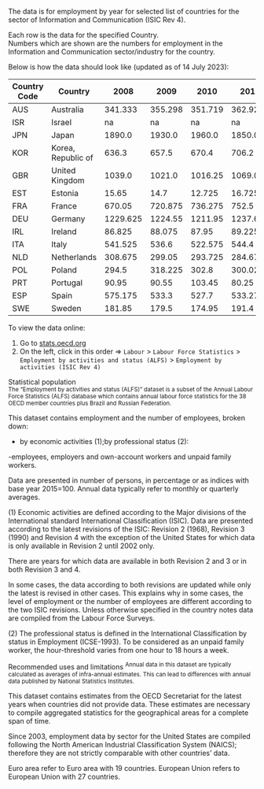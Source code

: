 The data is for employment by year for selected list of countries for the sector 
of Information and Communication (ISIC Rev 4). 

Each row is the data for the specified Country.  
Numbers which are shown are the numbers for employment in the Information and Communication sector/industry for the country. 

Below is how the data should look like (updated as of 14 July 2023):

|Country Code|Country  |2008   |2009   |2010   |2011   |2012   |2013   |2014   |2015   |2016   |2017   |2018   |2019    |2020    |2021    |2022|2023|
|------------|---------|-------|-------|-------|-------|-------|-------|-------|-------|-------|-------|-------|--------|--------|--------|----|----|
|AUS         |Australia|341.333|355.298|351.719|362.925|390.442|367.55 |381.61 |398.72 |401.40 |428.75 |456.69 |na      |na      |na      |na  |na  |
|ISR         |Israel   |na     |na     |na     |na     |na     |165.94 |174.00 |180.09 |185.82 |186.12 |199.95 |222.1281|233.5287|246.7509|na  |na  |
|JPN         |Japan    |1890.0 |1930.0 |1960.0 |1850.0 |1880.0 |1920.00|2030.00|2090.00|2070.00|2130.00|2200.00|2290.0  |2400.0  |2560.0  |na  |na  |
|KOR         |Korea, Republic of|636.3  |657.5  |670.4  |706.2  |706.6  |696.83 |718.33 |773.50 |783.58 |782.83 |837.33 |860.4167|846.6667|900.5833|na  |na  |
|GBR         |United Kingdom|1039.0 |1021.0 |1016.25|1069.0 |1120.25|1174.50|1202.75|1263.75|1263.75|1294.50|1306.00|1392.75 |1521.5  |1580.75 |na  |na  |
|EST         |Estonia  |15.65  |14.7   |12.725 |16.725 |18.475 |19.70  |22.07  |24.38  |27.30  |28.82  |28.18  |30.7    |29.65   |31.875  |na  |na  |
|FRA         |France   |670.05 |720.875|736.275|752.5  |744.975|701.00 |720.75 |747.15 |742.50 |792.73 |826.55 |874.8   |934.375 |982.625 |na  |na  |
|DEU         |Germany  |1229.625|1224.55|1211.95|1237.675|1280.375|1152.90|1164.20|1199.22|1259.58|1268.17|1324.12|1369.05 |na      |1579.975|na  |na  |
|IRL         |Ireland  |86.825 |88.075 |87.95  |89.225 |93.925 |95.75  |97.95  |101.70 |108.20 |115.47 |117.62 |123.575 |132.825 |148.725 |na  |na  |
|ITA         |Italy    |541.525|536.6  |522.575|544.4  |554.725|549.00 |551.38 |561.45 |562.05 |564.67 |602.85 |618.125 |623.725 |655.675 |na  |na  |
|NLD         |Netherlands|308.675|299.05 |293.725|284.675|283.45 |253.95 |244.75 |255.95 |272.27 |273.20 |282.62 |300.75  |309.45  |410.175 |na  |na  |
|POL         |Poland   |294.5  |318.225|302.8  |300.025|316.0  |330.82 |356.00 |369.00 |360.02 |378.98 |409.35 |430.4   |445.625 |486.1   |na  |na  |
|PRT         |Portugal |90.95  |90.55  |103.45 |80.25  |84.15  |89.47  |106.20 |103.53 |110.62 |114.85 |121.33 |134.05  |148.575 |175.85  |na  |na  |
|ESP         |Spain    |575.175|533.3  |527.7  |533.275|534.625|522.85 |515.62 |530.23 |545.60 |584.83 |584.88 |602.625 |613.025 |670.775 |na  |na  |
|SWE         |Sweden   |181.85 |179.5  |174.95 |191.4  |200.525|196.55 |197.07 |202.68 |207.43 |223.97 |239.20 |255.175 |269.9   |292.425 |na  |na  |



To view the data online:
1. Go to [stats.oecd.org](https://stats.oecd.org/)
2. On the left, click in this order => `Labour` > `Labour Force Statistics` > `Employment by activities and status (ALFS)` > `Employment by activities (ISIC Rev 4)`

Statistical population  
<sup>
The “Employment by activities and status (ALFS)” dataset is a subset of the Annual Labour Force Statistics (ALFS) database which contains annual labour force statistics for the 38 OECD member countries plus Brazil and Russian Federation.

This dataset contains employment and the number of employees, broken down:

- by economic activities (1);by professional status (2):

-employees, employers and own-account workers and unpaid family workers.

Data are presented in number of persons, in percentage or as indices with base year 2015=100. Annual data typically refer to monthly or quarterly averages.

(1) Economic activities are defined according to the Major divisions of the International standard International Classification (ISIC). Data are presented according to the latest revisions of the ISIC: Revision 2 (1968), Revision 3 (1990) and Revision 4 with the exception of the United States for which data is only available in Revision 2 until 2002 only.

There are years for which data are available in both Revision 2 and 3 or in both Revision 3 and 4.

In some cases, the data according to both revisions are updated while only the latest is revised in other cases. This explains why in some cases, the level of employment or the number of employees are different according to the two ISIC revisions. Unless otherwise specified in the country notes data are compiled from the Labour Force Surveys.

(2) The professional status is defined in the International Classification by status in Employment (ICSE-1993). To be considered as an unpaid family worker, the hour-threshold varies from one hour to 18 hours a week.
</sup>

Recommended uses and limitations
<sup>
Annual data in this dataset are typically calculated as averages of infra-annual estimates. This can lead to differences with annual data published by National Statistics Institutes.

This dataset contains estimates from the OECD Secretariat for the latest years when countries did not provide data. These estimates are necessary to compile aggregated statistics for the geographical areas for a complete span of time.

Since 2003, employment data by sector for the United States are compiled following the North American Industrial Classification System (NAICS); therefore they are not strictly comparable with other countries’ data.

Euro area refer to Euro area with 19 countries. European Union refers to European Union with 27 countries.
</sup>
